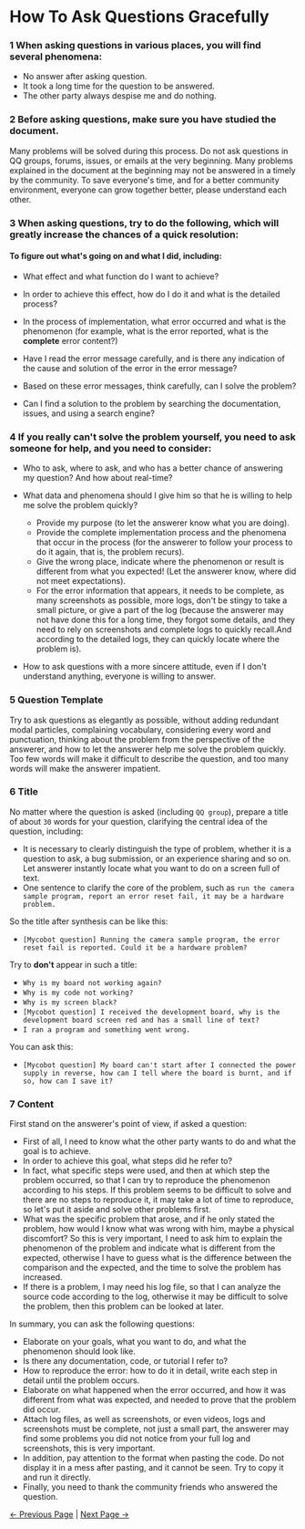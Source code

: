 # How To Ask Questions Gracefully

### 1 When asking questions in various places, you will find several phenomena:

* No answer after asking question.
* It took a long time for the question to be answered.
* The other party always despise me and do nothing.


### 2 Before asking questions, make sure you have studied the document.

Many problems will be solved during this process. Do not ask questions in QQ groups, forums, issues, or emails at the very beginning. Many problems explained in the document at the beginning may not be answered in a timely by the community. To save everyone's time, and for a better community environment, everyone can grow together better, please understand each other.


### 3 When asking questions, try to do the following, which will greatly increase the chances of a quick resolution:

####  To figure out what's going on and what I did, including:

* What effect and what function do I want to achieve?

* In order to achieve this effect, how do I do it and what is the detailed process?

* In the process of implementation, what error occurred and what is the phenomenon (for example, what is the error reported, what is the **complete** error content?)

* Have I read the error message carefully, and is there any indication of the cause and solution of the error in the error message?

* Based on these error messages, think carefully, can I solve the problem?

* Can I find a solution to the problem by searching the documentation, issues, and using a search engine?

### 4 If you really can't solve the problem yourself, you need to ask someone for help, and you need to consider:

* Who to ask, where to ask, and who has a better chance of answering my question? And how about real-time?

* What data and phenomena should I give him so that he is willing to help me solve the problem quickly?
  * Provide my purpose (to let the answerer know what you are doing).
  * Provide the complete implementation process and the phenomena that occur in the process (for the answerer to follow your process to do it again, that is, the problem recurs).
  * Give the wrong place, indicate where the phenomenon or result is different from what you expected! (Let the answerer know, where did not meet expectations).
  * For the error information that appears, it needs to be complete, as many screenshots as possible, more logs, don't be stingy to take a small picture, or give a part of the log (because the answerer may not have done this for a long time, they forgot some details, and they need to rely on screenshots and complete logs to quickly recall.And according to the detailed logs, they can quickly locate where the problem is).

* How to ask questions with a more sincere attitude, even if I don't understand anything, everyone is willing to answer.



### 5 Question Template


Try to ask questions as elegantly as possible, without adding redundant modal particles, complaining vocabulary, considering every word and punctuation, thinking about the problem from the perspective of the answerer, and how to let the answerer help me solve the problem quickly. Too few words will make it difficult to describe the question, and too many words will make the answerer impatient.

### 6 Title

No matter where the question is asked (including `QQ group`), prepare a title of about `30` words for your question, clarifying the central idea of the question, including:
* It is necessary to clearly distinguish the type of problem, whether it is a question to ask, a bug submission, or an experience sharing and so on. Let answerer instantly locate what you want to do on a screen full of text.
* One sentence to clarify the core of the problem, such as `run the camera sample program, report an error reset fail, it may be a hardware problem.`

So the title after synthesis can be like this:
* `[Mycobot question] Running the camera sample program, the error reset fail is reported. Could it be a hardware problem?`

Try to **don't** appear in such a title:
* `Why is my board not working again?`
* `Why is my code not working?`
* `Why is my screen black?`
* `[Mycobot question] I received the development board, why is the development board screen red and has a small line of text?`
* `I ran a program and something went wrong.`

You can ask this:
* `[Mycobot question] My board can't start after I connected the power supply in reverse, how can I tell where the board is burnt, and if so, how can I save it?`

### 7 Content

First stand on the answerer's point of view, if asked a question:
* First of all, I need to know what the other party wants to do and what the goal is to achieve.
* In order to achieve this goal, what steps did he refer to?
* In fact, what specific steps were used, and then at which step the problem occurred, so that I can try to reproduce the phenomenon according to his steps. If this problem seems to be difficult to solve and there are no steps to reproduce it, it may take a lot of time to reproduce, so let's put it aside and solve other problems first.
* What was the specific problem that arose, and if he only stated the problem, how would I know what was wrong with him, maybe a physical discomfort? So this is very important, I need to ask him to explain the phenomenon of the problem and indicate what is different from the expected, otherwise I have to guess what is the difference between the comparison and the expected, and the time to solve the problem has increased.
* If there is a problem, I may need his log file, so that I can analyze the source code according to the log, otherwise it may be difficult to solve the problem, then this problem can be looked at later.

In summary, you can ask the following questions:

* Elaborate on your goals, what you want to do, and what the phenomenon should look like.
* Is there any documentation, code, or tutorial I refer to?
* How to reproduce the error: how to do it in detail, write each step in detail until the problem occurs.
* Elaborate on what happened when the error occurred, and how it was different from what was expected, and needed to prove that the problem did occur.
* Attach log files, as well as screenshots, or even videos, logs and screenshots must be complete, not just a small part, the answerer may find some problems you did not notice from your full log and screenshots, this is very important.
* In addition, pay attention to the format when pasting the code. Do not display it in a mess after pasting, and it cannot be seen. Try to copy it and run it directly.
* Finally, you need to thank the community friends who answered the question.



[← Previous Page](../3.1_320_PI_userNotes.md) | [Next Page →](./1_driver.md)
